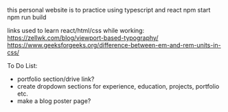 this personal website is to practice using typescript and react 
npm start
npm run build

links used to learn react/html/css while working:
https://zellwk.com/blog/viewport-based-typography/
https://www.geeksforgeeks.org/difference-between-em-and-rem-units-in-css/


To Do List:
* portfolio section/drive link?
* create dropdown sections for experience, education, projects, portfolio etc.
* make a blog poster page?